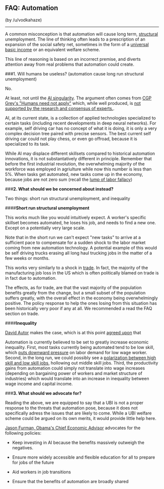 ## FAQ: Automation

(by /u/vodkahaze)

----

A common misconception is that automation will cause long term, [structural](https://en.wikipedia.org/wiki/Structural_unemployment) unemployment. The line of thinking often leads to a prescription of an expansion of the social safety net, sometimes in the form of a [universal basic income](https://www.reddit.com/r/Economics/wiki/faq_basicincome) or an equivalent welfare scheme. 

This line of reasoning is based on an incorrect premise, and diverts attention away from real problems that automation could create.

###1. Will humans be useless? (automation cause long run structural unemployment)

No. 

At least, not until the [AI singularity](https://en.wikipedia.org/wiki/Artificial_general_intelligence). The argument often comes from [CGP Grey's "Humans need not apply"](https://www.youtube.com/watch?v=7Pq-S557XQU) which, while well produced, is [not supported by the research and consensus of experts.](https://www.reddit.com/r/badeconomics/comments/35m6i5/low_hanging_fruit_rfuturology_discusses/cr6utdu/). 

AI, at its current state, is a collection of applied technologies specialized to certain tasks (including recent developments in deep neural networks). For example, self driving car has no concept of what it is doing, it is only a very complex decision tree paired with precise sensors. The best current self driving car could not play chess, or even go offroad, because it is specialized to its task.

While AI may displace different skillsets compared to historical automation innovations, it is not substantatively different in principle. Remember that before the first industrial revolution, the overwhelming majority of the workforce was employed in agriulture while now this number is less than 5%. When tasks get automated, new tasks come up in the economy, because jobs are not zero sum (recall the [lump of labor fallacy](https://www.reddit.com/r/Economics/wiki/faq_immigration))

###**2. What should we be concerned about instead?**

Two things: short run structural unemployment, and inequality

####**Short run structural unemployment**

This works much like you would intuitively expect. A worker's specific skillset becomes automated, he loses his job, and needs to find a new one. Except on a potentially very large scale.

Note that in the short run we can't expect "new tasks" to arrive at a sufficient pace to compensate for a sudden shock to the labor market coming from new automation technology. A potential example of this would be self driving trucks erasing all long haul trucking jobs in the matter of a few weeks or months.

This works very similarly to a shock in [trade](https://www.reddit.com/r/Economics/wiki/faq_trade). In fact, the majority of the manufacturing job loss in the US which is often politically blamed on trade is in fact due to automation.

The effects, as for trade, are that the vast majority of the population benefits greatly from the change, but a small subset of the population suffers greatly, with the overall effect in the economy being overwhelmingly positive. The policy response to help the ones losing from this situation has been historically very poor if any at all. We recommended a read the FAQ section on trade.

####**Inequality**

[David Autor](http://economics.mit.edu/files/9835) makes the case, which is at this point [agreed upon](https://obamawhitehouse.archives.gov/sites/whitehouse.gov/files/documents/Artificial-Intelligence-Automation-Economy.PDF) that 

Automation is currently believed to  be set to greatly increase economic inequality. First, most tasks currently being automated tend to be low skill, which [puts downward pressure](https://obamawhitehouse.archives.gov/sites/whitehouse.gov/files/documents/Artificial-Intelligence-Automation-Economy.PDF) on labor demand for low wage worker. Second, in the long run, we could possibly see a [polarization between high skill and low skill jobs](http://economics.mit.edu/files/9835), hollowing out middle skill jobs. Third, the productivity gains from automation could simply not translate into wage increases (depending on bargaining power of workers and market structure of industries) which would translate into an increase in inequality between wage income and capital income.

###**3. What should we advocate for?**

Reading the above, we are equipped to say that a UBI is not a proper response to the threats that automation pose, because it does not specifically adress the issues that are likely to come. While a UBI welfare scheme could be argued on its own merits, it would provide little help here.

[Jason Furman, Obama's Chief Economic Advisor](https://obamawhitehouse.archives.gov/sites/whitehouse.gov/files/documents/Artificial-Intelligence-Automation-Economy.PDF) advocates for the following policies:

 - Keep investing in AI because the benefits massively outweigh the negatives.
 
 - Ensure more widely accessible and flexible education for all to prepare for jobs of the future
 
 - Aid workers in job transitions
 
 - Ensure that the benefits of automation are broadly shared
 




